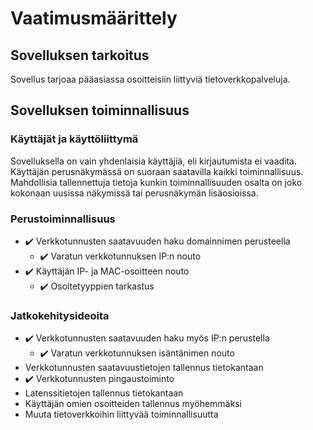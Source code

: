# Vaatimusmäärittely

## Sovelluksen tarkoitus

Sovellus tarjoaa pääasiassa osoitteisiin liittyviä tietoverkkopalveluja.

## Sovelluksen toiminnallisuus

### Käyttäjät ja käyttöliittymä

Sovelluksella on vain yhdenlaisia käyttäjiä, eli kirjautumista ei vaadita. Käyttäjän perusnäkymässä on suoraan saatavilla kaikki toiminnallisuus. Mahdollisia tallennettuja tietoja kunkin toiminnallisuuden osalta on joko kokonaan uusissa näkymissä tai perusnäkymän lisäosioissa.

### Perustoiminnallisuus

- :heavy_check_mark: Verkkotunnusten saatavuuden haku domainnimen perusteella
  - :heavy_check_mark: Varatun verkkotunnuksen IP:n nouto
- :heavy_check_mark: Käyttäjän IP- ja MAC-osoitteen nouto
  - :heavy_check_mark: Osoitetyyppien tarkastus

### Jatkokehitysideoita

- :heavy_check_mark: Verkkotunnusten saatavuuden haku myös IP:n perustella
  - :heavy_check_mark: Varatun verkkotunnuksen isäntänimen nouto
- Verkkotunnusten saatavuustietojen tallennus tietokantaan
- :heavy_check_mark: Verkkotunnusten pingaustoiminto
- Latenssitietojen tallennus tietokantaan
- Käyttäjän omien osoitteiden tallennus myöhemmäksi
- Muuta tietoverkkoihin liittyvää toiminnallisuutta
